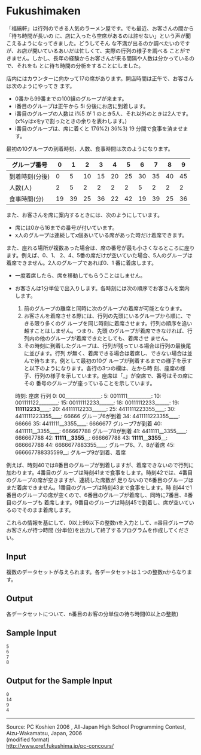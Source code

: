 # Fukushimaken

「福縞軒」は行列のできる人気のラーメン屋です。でも最近、お客さんの間から「待ち時間が長いの に、店に入ったら空席があるのは許せない」という声が聞こえるようになってきました。どうしてそん な不満が出るのか調べたいのですが、お店が開いているあいだは忙しくて、実際の行列の様子を調べる ことができません。しかし、長年の経験からお客さんが来る間隔や人数は分かっているので、それをも とに待ち時間の分析をすることにしました。

店内にはカウンターに向かって17の席があります。開店時間は正午で、お客さんは次のようにやってき ます。

* 0番から99番までの100組のグループが来ます。
* i番目のグループは正午から 5i 分後にお店に到着します。
* i番目のグループの人数は i%5 が 1 のとき5人、それ以外のときは2人です。  
(x%yはxをyで割ったときの余りを表わします。)
* i番目のグループは、席に着くと 17(i%2) 3(i%3) 19 分間で食事を済ませます。

最初の10グループの到着時刻、人数、食事時間は次のようになります。

| グループ番号 |  0  |  1  |  2 |  3 |  4 |  5 |  6 |  7 |  8 |  9 |
|--------------|-----|-----|----|----|----|----|----|----|----|----|
| 到着時刻(分後) |  0  | 5 |  10 |  15 |  20 |  25 |  30 |  35 |  40 |  45 |
| 人数(人) |  2  |  5 |  2 |  2 |  2 |  2 |  5 |  2 |  2 |  2 |
| 食事時間(分) |  19 |  39 |  25 |  36 |  22 |  42 |  19 |  39 |  25 |  36 |

また、お客さんを席に案内するときには、次のようにしています。

* 席には0から16までの番号が付いています。
* x人のグループは連続してx個あいている席があった時だけ着席できます。

また、座れる場所が複数あった場合は、席の番号が最も小さくなるところに座ります。例えば、0、1、 2、4、5番の席だけが空いていた場合、5人のグループは着席できません。2人のグループであれば0、1 番に着席します。

* 一度着席したら、席を移動してもらうことはしません。
* お客さんは1分単位で出入りします。各時刻には次の順序でお客さんを案内します。
    1. 前のグループの離席と同時に次のグループの着席が可能となります。
    2. お客さんを着席させる際には、行列の先頭にいるグループから順に、できる限り多くのグ ループを同じ時刻に着席させます。行列の順序を追い越すことはしません。つまり、先頭 のグループが着席できなければ、行列内の他のグループが着席できたとしても、着席させ ません。
    3. その時刻に到着したグループは、行列が残っている場合は行列の最後尾に並びます。行列 が無く、着席できる場合は着席し、できない場合は並んで待ちます。例として最初の10グ ループが到着するまでの様子を示すと以下のようになります。各行の3つの欄は、左から時 刻、座席の様子、行列の様子を示しています。座席は「\_」が空席で、番号はその席にその 番号のグループが座っていることを示しています。

    時刻: 座席                  行列
    0:    00_______________:
    5:    0011111__________:
    10:   001111122________:
    15:   00111112233______:
    18:   00111112233______:
    19:   __111112233______:
    20:   44111112233______:
    25:   4411111223355____:
    30:   4411111223355____:   66666       グループ6が到着
    34:   4411111223355____:   66666
    35:   4411111__3355____:   6666677     グループ7が到着
    40:   4411111__3355____:   666667788   グループ8が到着
    41:   4411111__3355____:   666667788
    42:   __11111__3355____:   666667788
    43:   __11111__3355____:   666667788
    44:   6666677883355____:               グループ6、7、8が着席
    45:   666667788335599__:               グループ9が到着、着席

例えば、時刻40では8番目のグループが到着しますが、着席できないので行列に加わります。4番目のグ ループは時刻41まで食事をします。時刻42では、4番目のグループの席が空きますが、連続した席数が 足りないので6番目のグループはまだ着席できません。1番目のグループは時刻43まで食事をします。時 刻44で1番目のグループの席が空くので、6番目のグループが着席し、同時に7番目、8番目のグループも 着席します。9番目のグループは時刻45で到着し、席が空いているのでそのまま着席します。

これらの情報を基にして、0以上99以下の整数nを入力として、n番目グループのお客さんが待つ時間 (分単位)を出力して終了するプログラムを作成してください。

## Input

複数のデータセットが与えられます。各データセットは１つの整数nからなります。

## Output

各データセットについて、n番目のお客の分単位の待ち時間(0以上の整数)

## Sample Input

    5
    6
    7
    8

## Output for the Sample Input

    0
    14
    9
    4

* * *

Source: PC Koshien 2006 , All-Japan High School Programming Contest, Aizu-Wakamatsu, Japan, 2006   
(modified format)   
<http://www.pref.fukushima.jp/pc-concours/>
